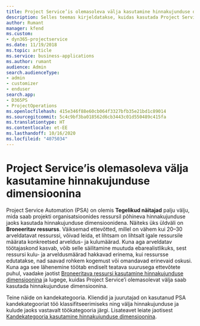```yaml
---
title: Project Service’is olemasoleva välja kasutamine hinnakujunduse dimensioonina
description: Selles teemas kirjeldatakse, kuidas kasutada Project Service’i olemasolevaid välju hinnakujunduse dimensioonidena.
author: Rumant
manager: kfend
ms.custom:
- dyn365-projectservice
ms.date: 11/19/2018
ms.topic: article
ms.service: business-applications
ms.author: rumant
audience: Admin
search.audienceType:
- admin
- customizer
- enduser
search.app:
- D365PS
- ProjectOperations
ms.openlocfilehash: 415e346f88e60cb064f3327bfb35e21bd1c89014
ms.sourcegitcommit: 5c4c9bf3ba018562d6cb3443c01d550489c415fa
ms.translationtype: HT
ms.contentlocale: et-EE
ms.lasthandoff: 10/16/2020
ms.locfileid: "4075034"
---
```

# <a name="use-an-existing-field-in-project-service-as-a-pricing-dimension"></a>Project Service’is olemasoleva välja kasutamine hinnakujunduse dimensioonina

Project Service Automation (PSA) on olemis **Tegelikud näitajad** palju välju, mida saab projekti organisatsioonides ressursil põhineva hinnakujunduse jaoks kasutada hinnakujunduse dimensioonidena. Näiteks üks üldväli on **Broneeritav ressurss**. Väiksemad ettevõtted, millel on vähem kui 20–30 arveldatavat ressurssi, võivad leida, et lihtsam on lihtsalt igale ressursile määrata konkreetsed arveldus- ja kulumäärad. Kuna aga arveldatav töötajaskond kasvab, võib selle säilitamine muutuda ebarealistlikuks, sest ressursi kulu- ja arveldusmäärad hakkavad erinema, kui ressursse edutatakse, nad saavad rohkem kogemust või omandavad erinevaid oskusi. Kuna aga see lähenemine töötab endiselt teatava suurusega ettevõtete puhul, vaadake jaotist [Broneeritava ressursi kasutamine hinnakujunduse dimensioonina](bookable-resource-pricing-dimension.md) ja lugege, kuidas Project Service’i olemasolevat välja saab kasutada hinnakujunduse dimensioonina.

Teine näide on kandekategooria. Kliendid ja juurutajad on kasutanud PSA kandekategooriat töö klassifitseerimiseks ning välja hinnakujunduse ja kulude jaoks vastavalt töökategooria järgi. Lisateavet leiate jaotisest [Kandekategooria kasutamine hinnakujunduse dimensioonina](transaction-category-pricing-dimension.md).
